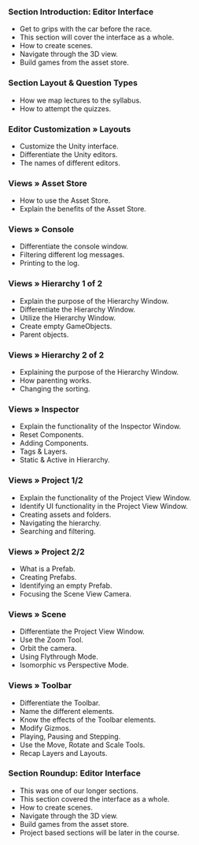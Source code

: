 ### Section Introduction: Editor Interface ###

+ Get to grips with the car before the race.
+ This section will cover the interface as a whole.
+ How to create scenes.
+ Navigate through the 3D view.
+ Build games from the asset store.

### Section Layout & Question Types ###

+ How we map lectures to the syllabus.
+ How to attempt the quizzes.

### Editor Customization » Layouts ###

+ Customize the Unity interface.
+ Differentiate the Unity editors.
+ The names of different editors.

### Views » Asset Store ###

+ How to use the Asset Store.
+ Explain the benefits of the Asset Store.

### Views » Console ###

+ Differentiate the console window.
+ Filtering different log messages.
+ Printing to the log.

### Views » Hierarchy 1 of 2 ###

+ Explain the purpose of the Hierarchy Window.
+ Differentiate the Hierarchy Window.
+ Utilize the Hierarchy Window.
+ Create empty GameObjects.
+ Parent objects.

### Views » Hierarchy 2 of 2 ###

+ Explaining the purpose of the Hierarchy Window.
+ How parenting works.
+ Changing the sorting.

### Views » Inspector ###

+ Explain the functionality of the Inspector Window.
+ Reset Components.
+ Adding Components.
+ Tags & Layers.
+ Static & Active in Hierarchy.

### Views » Project 1/2 ###

+ Explain the functionality of the Project View Window.
+ Identify UI functionality in the Project View Window.
+ Creating assets and folders.
+ Navigating the hierarchy.
+ Searching and filtering.

### Views » Project 2/2 ###

+ What is a Prefab.
+ Creating Prefabs.
+ Identifying an empty Prefab.
+ Focusing the Scene View Camera.

### Views » Scene ###

+ Differentiate the Project View Window.
+ Use the Zoom Tool.
+ Orbit the camera.
+ Using Flythrough Mode.
+ Isomorphic vs Perspective Mode.

### Views » Toolbar ###

+ Differentiate the Toolbar.
+ Name the different elements.
+ Know the effects of the Toolbar elements.
+ Modify Gizmos.
+ Playing, Pausing and Stepping.
+ Use the Move, Rotate and Scale Tools.
+ Recap Layers and Layouts.

### Section Roundup: Editor Interface ###

+ This was one of our longer sections.
+ This section covered the interface as a whole.
+ How to create scenes.
+ Navigate through the 3D view.
+ Build games from the asset store.
+ Project based sections will be later in the course.
